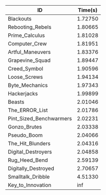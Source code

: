 |ID|Time(s)|
|-|-|
|Blackouts|1.72750|
|Rebooting_Rebels|1.80665|
|Prime_Calculus|1.81028|
|Computer_Crew|1.81951|
|Artful_Maneuvers|1.83376|
|Grapevine_Squad|1.89447|
|Creed_Symbol|1.90596|
|Loose_Screws|1.94134|
|Byte_Mechanics|1.97343|
|Hackerjacks|1.99899|
|Beasts|2.01046|
|The_ERROR_List|2.01786|
|Pint_Sized_Benchwarmers|2.02231|
|Gonzo_Brutes|2.03338|
|Pseudo_Boom|2.04066|
|The_Hit_Blunders|2.04316|
|Digital_Destroyers|2.04858|
|Rug_Heed_Bend|2.59139|
|Digitally_Destroyed|2.70657|
|Smalltalk_Dribble|4.51330|
|Key_to_Innovation|inf|
